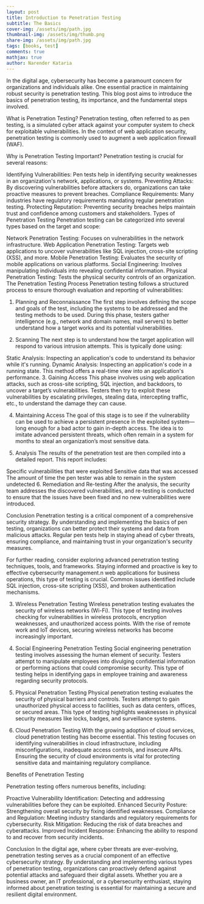 ```yaml
---
layout: post
title: Introduction to Penetration Testing
subtitle: The Basics
cover-img: /assets/img/path.jpg
thumbnail-img: /assets/img/thumb.png
share-img: /assets/img/path.jpg
tags: [books, test]
comments: true
mathjax: true
author: Narender Kataria
---
```


In the digital age, cybersecurity has become a paramount concern for organizations and individuals alike. One essential practice in maintaining robust security is penetration testing. This blog post aims to introduce the basics of penetration testing, its importance, and the fundamental steps involved.

What is Penetration Testing?
Penetration testing, often referred to as pen testing, is a simulated cyber attack against your computer system to check for exploitable vulnerabilities. In the context of web application security, penetration testing is commonly used to augment a web application firewall (WAF).

Why is Penetration Testing Important?
Penetration testing is crucial for several reasons:

Identifying Vulnerabilities: Pen tests help in identifying security weaknesses in an organization's network, applications, or systems.
Preventing Attacks: By discovering vulnerabilities before attackers do, organizations can take proactive measures to prevent breaches.
Compliance Requirements: Many industries have regulatory requirements mandating regular penetration testing.
Protecting Reputation: Preventing security breaches helps maintain trust and confidence among customers and stakeholders.
Types of Penetration Testing
Penetration testing can be categorized into several types based on the target and scope:

Network Penetration Testing: Focuses on vulnerabilities in the network infrastructure.
Web Application Penetration Testing: Targets web applications to uncover vulnerabilities like SQL injection, cross-site scripting (XSS), and more.
Mobile Penetration Testing: Evaluates the security of mobile applications on various platforms.
Social Engineering: Involves manipulating individuals into revealing confidential information.
Physical Penetration Testing: Tests the physical security controls of an organization.
The Penetration Testing Process
Penetration testing follows a structured process to ensure thorough evaluation and reporting of vulnerabilities:

1. Planning and Reconnaissance
The first step involves defining the scope and goals of the test, including the systems to be addressed and the testing methods to be used. During this phase, testers gather intelligence (e.g., network and domain names, mail servers) to better understand how a target works and its potential vulnerabilities.

2. Scanning
The next step is to understand how the target application will respond to various intrusion attempts. This is typically done using:

Static Analysis: Inspecting an application's code to understand its behavior while it's running.
Dynamic Analysis: Inspecting an application's code in a running state. This method offers a real-time view into an application's performance.
3. Gaining Access
This phase involves using web application attacks, such as cross-site scripting, SQL injection, and backdoors, to uncover a target’s vulnerabilities. Testers then try to exploit these vulnerabilities by escalating privileges, stealing data, intercepting traffic, etc., to understand the damage they can cause.

4. Maintaining Access
The goal of this stage is to see if the vulnerability can be used to achieve a persistent presence in the exploited system—long enough for a bad actor to gain in-depth access. The idea is to imitate advanced persistent threats, which often remain in a system for months to steal an organization’s most sensitive data.

5. Analysis
The results of the penetration test are then compiled into a detailed report. This report includes:

Specific vulnerabilities that were exploited
Sensitive data that was accessed
The amount of time the pen tester was able to remain in the system undetected
6. Remediation and Re-testing
After the analysis, the security team addresses the discovered vulnerabilities, and re-testing is conducted to ensure that the issues have been fixed and no new vulnerabilities were introduced.

Conclusion
Penetration testing is a critical component of a comprehensive security strategy. By understanding and implementing the basics of pen testing, organizations can better protect their systems and data from malicious attacks. Regular pen tests help in staying ahead of cyber threats, ensuring compliance, and maintaining trust in your organization's security measures.

For further reading, consider exploring advanced penetration testing techniques, tools, and frameworks. Staying informed and proactive is key to effective cybersecurity management.n web applications for business operations, this type of testing is crucial. Common issues identified include SQL injection, cross-site scripting (XSS), and broken authentication mechanisms.

3. Wireless Penetration Testing
Wireless penetration testing evaluates the security of wireless networks (Wi-Fi). This type of testing involves checking for vulnerabilities in wireless protocols, encryption weaknesses, and unauthorized access points. With the rise of remote work and IoT devices, securing wireless networks has become increasingly important.

4. Social Engineering Penetration Testing
Social engineering penetration testing involves assessing the human element of security. Testers attempt to manipulate employees into divulging confidential information or performing actions that could compromise security. This type of testing helps in identifying gaps in employee training and awareness regarding security protocols.

5. Physical Penetration Testing
Physical penetration testing evaluates the security of physical barriers and controls. Testers attempt to gain unauthorized physical access to facilities, such as data centers, offices, or secured areas. This type of testing highlights weaknesses in physical security measures like locks, badges, and surveillance systems.

6. Cloud Penetration Testing
With the growing adoption of cloud services, cloud penetration testing has become essential. This testing focuses on identifying vulnerabilities in cloud infrastructure, including misconfigurations, inadequate access controls, and insecure APIs. Ensuring the security of cloud environments is vital for protecting sensitive data and maintaining regulatory compliance.

Benefits of Penetration Testing

Penetration testing offers numerous benefits, including:

Proactive Vulnerability Identification: Detecting and addressing vulnerabilities before they can be exploited.
Enhanced Security Posture: Strengthening overall security by fixing identified weaknesses.
Compliance and Regulation: Meeting industry standards and regulatory requirements for cybersecurity.
Risk Mitigation: Reducing the risk of data breaches and cyberattacks.
Improved Incident Response: Enhancing the ability to respond to and recover from security incidents.

Conclusion
In the digital age, where cyber threats are ever-evolving, penetration testing serves as a crucial component of an effective cybersecurity strategy. By understanding and implementing various types of penetration testing, organizations can proactively defend against potential attacks and safeguard their digital assets. Whether you are a business owner, an IT professional, or a cybersecurity enthusiast, staying informed about penetration testing is essential for maintaining a secure and resilient digital environment.
